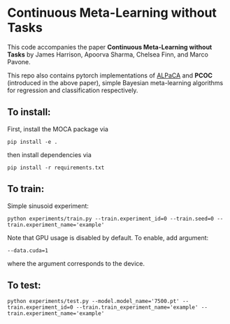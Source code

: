 # Continuous Meta-Learning without Tasks

This code accompanies the paper **Continuous Meta-Learning without Tasks** by James Harrison, Apoorva Sharma, Chelsea Finn, and Marco Pavone. 

This repo also contains pytorch implementations of [ALPaCA](https://arxiv.org/abs/1807.08912) and **PCOC** (introduced in the above paper), simple Bayesian meta-learning algorithms for regression and classification respectively. 

## To install:

First, install the MOCA package via

```
pip install -e .
```

then install dependencies via 

```
pip install -r requirements.txt
```

## To train:

Simple sinusoid experiment:

```
python experiments/train.py --train.experiment_id=0 --train.seed=0 --train.experiment_name='example'
```

Note that GPU usage is disabled by default. To enable, add argument:

```
--data.cuda=1
```

where the argument corresponds to the device. 

## To test:

```
python experiments/test.py --model.model_name='7500.pt' --train.experiment_id=0 --train.train_experiment_name='example' --train.experiment_name='example' 
```


